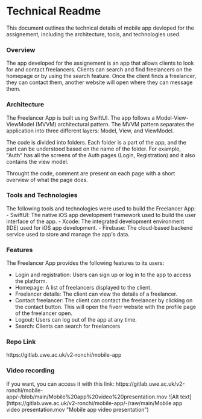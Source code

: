 
<h1>Technical Readme</h1>
This document outlines the technical details of mobile app devloped for the assignement, including the architecture, tools, and technologies used. 

<h3>Overview</h3>
The app developed for the assignement is an app that allows clients to look for and contact freelancers. Clients can search and find freelancers on the homepage or by using the search feature. Once the client finds a freelancer, they can contact them, another website will open where they can message them.

<h3>Architecture</h3>
The Freelancer App is built using SwiftUI. The app follows a Model-View-ViewModel (MVVM) architectural pattern. The MVVM pattern separates the application into three different layers: Model, View, and ViewModel. 

The code is divided into folders. Each folder is a part of the app, and the part can be understood based on the name of the folder. For example, "Auth" has all the screens of the Auth pages (Login, Registration) and it also contains the view model.

Throught the code, comment are present on each page with a short overview of what the page does.

<h3>Tools and Technologies</h3>
The following tools and technologies were used to build the Freelancer App:
- SwiftUI: The native iOS app development framework used to build the user interface of the app.
- Xcode: The integrated development environment (IDE) used for iOS app development.
- Firebase: The cloud-based backend service used to store and manage the app's data.

<h3>Features</h3>
The Freelancer App provides the following features to its users:

- Login and registration: Users can sign up or log in to the app to access the platform.
- Homepage: A list of freelancers displayed to the client.
- Freelancer details: The client can view the details of a freelancer.
- Contact freelancer: The client can contact the freelancer by clicking on the contact button. This will open the fiverr website with the profile page of the freelancer open.
- Logout: Users can log out of the app at any time.
- Search: Clients can search for freelancers 

<h3>Repo Link</h3>
https://gitlab.uwe.ac.uk/v2-ronchi/mobile-app

<h3>Video recording</h3>
If you want, you can access it with this link: <a>https://gitlab.uwe.ac.uk/v2-ronchi/mobile-app/-/blob/main/Mobile%20app%20video%20presentation.mov</a>    
![Alt text](https://gitlab.uwe.ac.uk/v2-ronchi/mobile-app/-/raw/main/Mobile app video presentation.mov "Mobile app video presentation")

